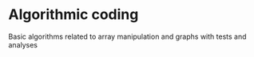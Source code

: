 # Algorithmic coding
Basic algorithms related to array manipulation and graphs with tests and analyses
